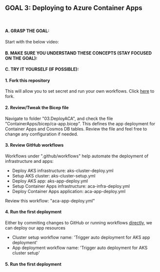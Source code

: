 ## GOAL 3: Deploying to Azure Container Apps
<br/>

#### **A. GRASP THE GOAL:**
Start with the below video:


#### **B. MAKE SURE YOU UNDERSTAND THESE CONCEPTS (STAY FOCUSED ON THE GOAL):**


#### **C. TRY IT YOURSELF (IF POSSIBLE):**
#### 1. Fork this repository
This will allow you to set secret and run your own workflows. Click [here](https://github.com/melzayet/azure-cn-depicted/fork) to fork.

#### 2. Review/Tweak the Bicep file
Navigate to folder "03.DeployACA", and check the file "ContainerApps/bicep/ca-app.bicep". This defines the app deployment for Container Apps and Cosmos DB tables.
Review the file and feel free to change any configuration if needed.

#### 3. Review GitHub workflows
Workflows under ".github/workflows" help automate the deployment of infrastructure and apps:

- Deploy AKS infrastructure: aks-cluster-deploy.yml
- Setup AKS cluster: aks-cluster-setup.yml
- Deploy AKS app: aks-app-deploy.yml
- Setup Container Apps infrastructure: aca-infra-deploy.yml
- Deploy Container Apps application: aca-app-deploy.yml

Review this workflow: "aca-app-deploy.yml"

#### 4. Run the first deployment
Either by commiting changes to GitHub or running workflows [directly](https://docs.github.com/en/actions/managing-workflow-runs/manually-running-a-workflow), we can deploy our app resources

- Cluster setup workflow name: 'Trigger auto deployment for AKS app deployment'
- App deployment workflow name: 'Trigger auto deployment for AKS cluster setup'

#### 5. Run the first deployment
